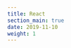 ```yaml
---
title: React
section_main: true
date: 2019-11-10
weight: 1
---
```


<script>
    location.href = "react/start"
</script>